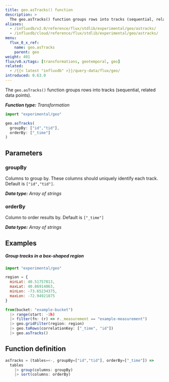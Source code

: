 ```yaml
---
title: geo.asTracks() function
description: >
  The geo.asTracks() function groups rows into tracks (sequential, related data points).
aliases:
  - /influxdb/v2.0/reference/flux/stdlib/experimental/geo/astracks/
  - /influxdb/cloud/reference/flux/stdlib/experimental/geo/astracks/
menu:
  flux_0_x_ref:
    name: geo.asTracks
    parent: geo
weight: 401
flux/v0.x/tags: [transformations, geotemporal, geo]
related:
  - /{{< latest "influxdb" >}}/query-data/flux/geo/
introduced: 0.63.0
---
```


The `geo.asTracks()` function groups rows into tracks (sequential, related data points).

_**Function type:** Transformation_

```js
import "experimental/geo"

geo.asTracks(
  groupBy: ["id","tid"],
  orderBy: ["_time"]
)
```

## Parameters

### groupBy
Columns to group by.
These columns should uniquely identify each track.
Default is `["id","tid"]`.

_**Data type:** Array of strings_

### orderBy
Column to order results by.
Default is `["_time"]`

_**Data type:** Array of strings_

## Examples

##### Group tracks in a box-shaped region
```js
import "experimental/geo"

region = {
  minLat: 40.51757813,
  maxLat: 40.86914063,
  minLon: -73.65234375,
  maxLon: -72.94921875
}

from(bucket: "example-bucket")
  |> range(start: -1h)
  |> filter(fn: (r) => r._measurement == "example-measurement")
  |> geo.gridFilter(region: region)
  |> geo.toRows(correlationKey: ["_time", "id"])
  |> geo.asTracks()
```

## Function definition
```js
asTracks = (tables=<-, groupBy=["id","tid"], orderBy=["_time"]) =>
  tables
    |> group(columns: groupBy)
    |> sort(columns: orderBy)
```
